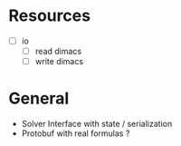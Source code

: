 # Resources

- [ ] io
  - [ ] read dimacs
  - [ ] write dimacs

# General
- Solver Interface with state / serialization
- Protobuf with real formulas ?
